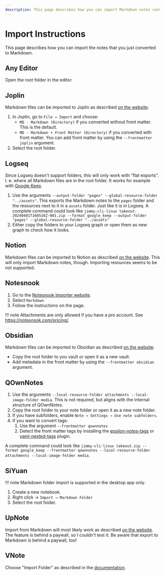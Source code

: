 ```yaml
---
description: This page describes how you can import Markdown notes converted with Jimmy to note applications like Joplin and Obsidian.
---
```


# Import Instructions

This page describes how you can import the notes that you just converted to Markdown.

## Any Editor

Open the root folder in the editor.

## Joplin

Markdown files can be imported to Joplin as described [on the website](https://joplinapp.org/help/apps/import_export/#importing-from-markdown-files):

1. In Joplin, go to `File → Import` and choose:
    - `MD - Markdown (Directory)` if you converted without front matter. This is the default.
    - `MD - Markdown + Front Matter (Directory)` if you converted with front matter. You can add front matter by using the `--frontmatter joplin` argument.
2. Select the root folder.

## Logseq

Since Logseq doesn't support folders, this will only work with "flat exports". I. e. where all Markdown files are in the root folder. It works for example with [Google Keep](formats/google_keep.md).

1. Use the arguments `--output-folder "pages" --global-resource-folder "../assets"`. This exports the Markdown notes to the `pages` folder and the resources next to it in a `assets` folder. Just like it is in Logseq. A complete command could look like `jimmy-cli-linux takeout-20240401T160516Z-001.zip --format google_keep --output-folder "pages" --global-resource-folder "../assets"`
2. Either copy the folders to your Logseq graph or open them as new graph to check how it looks.

## Notion

Markdown files can be imported to Notion as described [on the website](https://www.notion.so/help/import-data-into-notion). This will only import Markdown notes, though. Importing resources seems to be not supported.

## Notesnook

1. Go to the [Notesnook Importer website](https://importer.notesnook.com/).
2. Select `Markdown`
3. Follow the instructions on the page.

!!! note
    Attachments are only allowed if you have a pro account. See <https://notesnook.com/pricing/>.

## Obsidian

Markdown files can be imported to Obsidian as described [on the website](https://help.obsidian.md/import/markdown):

- Copy the root folder to you vault or open it as a new vault.
- Add metadata in the front matter by using the `--frontmatter obsidian` argument.

## QOwnNotes

1. Use the arguments `--local-resource-folder attachments --local-image-folder media`. This is not required, but aligns with the internal structure of QOwnNotes.
2. Copy the root folder to your note folder or open it as a new note folder.
3. If you have subfolders, enable `Note → Settings → Use note subfolders`.
4. If you want to convert tags:
    1. Use the argument `--frontmatter qownnotes`
    2. Detect the front matter tags by installing the [epsilon-notes-tags](https://github.com/qownnotes/scripts/tree/master/epsilon-notes-tags) or [yaml-nested-tags](https://github.com/qownnotes/scripts/tree/master/yaml-nested-tags) plugin.

A complete command could look like `jimmy-cli-linux takeout.zip --format google_keep --frontmatter qownnotes --local-resource-folder attachments --local-image-folder media`.

## SiYuan

!!! note
    Markdown folder import is supported in the desktop app only.

1. Create a new notebook.
2. Right click → `Import → Markdown Folder`
3. Select the root folder.

## UpNote

Import from Markdown will most likely work as described [on the website](https://help.getupnote.com/import-export-share-and-print/import-content-to-upnote/import-from-markdown). The feature is behind a paywall, so I couldn't test it. Be aware that export to Markdown is behind a paywall, too!

## VNote

Choose "Import Folder" as described in the [documentation](https://vnote.readthedocs.io/en/latest/docs/en_us/docs/Users/Notes%20Management.html?#import-files-and-folders).
